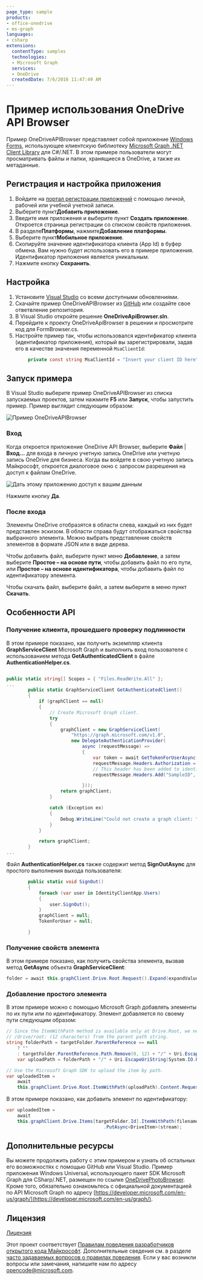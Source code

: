 ```yaml
---
page_type: sample
products:
- office-onedrive
- ms-graph
languages:
- csharp
extensions:
  contentType: samples
  technologies:
  - Microsoft Graph
  services:
  - OneDrive
  createdDate: 7/6/2016 11:47:49 AM
---
```

# Пример использования OneDrive API Browser

Пример OneDriveAPIBrowser представляет собой приложение [Windows Forms](https://msdn.microsoft.com/en-us/library/dd30h2yb(v=vs.110).aspx), использующее клиентскую библиотеку [Microsoft Graph .NET Client Library](https://github.com/microsoftgraph/msgraph-sdk-dotnet) для C#/.NET. В этом примере пользователи могут просматривать файлы и папки, хранящиеся в OneDrive, а также их метаданные.

## Регистрация и настройка приложения

1. Войдите на [портал регистрации приложений](https://apps.dev.microsoft.com/) с помощью личной, рабочей или учебной учетной записи.  
2. Выберите пункт**Добавить приложение**.  
3. Введите имя приложения и выберите пункт **Создать приложение**. Откроется страница регистрации со списком свойств приложения.  
4. В разделе**Платформы**, нажмите**Добавление платформы**.  
5. Выберите пункт**Мобильное приложение**.  
6. Скопируйте значение идентификатора клиента (App Id) в буфер обмена. Вам нужно будет использовать его в примере приложения. Идентификатор приложения является уникальным.   
7. Нажмите кнопку **Сохранить**.  

## Настройка

1. Установите [Visual Studio](https://www.visualstudio.com/downloads/download-visual-studio-vs) со всеми доступными обновлениями. 
2. Скачайте пример OneDriveAPIBrowser из [GitHub](https://github.com/OneDrive/onedrive-sample-apibrowser-dotnet) или создайте свое ответвление репозитория.
3. В Visual Studio откройте решение **OneDriveApiBrowser.sln**.
4. Перейдите к проекту OneDriveApiBrowser в решении и просмотрите код для FormBrowser.cs.
5. Настройте пример так, чтобы использовался идентификатор клиента (идентификатор приложения), который вы зарегистрировали, задав его в качестве значения переменной `MsaClientId`:
```csharp
        private const string MsaClientId = "Insert your client ID here";
```

## Запуск примера

В Visual Studio выберите пример OneDriveAPIBrowser из списка запускаемых проектов, затем нажмите **F5** или **Запуск**, чтобы запустить пример. Пример выглядит следующим образом: 

![Пример OneDriveAPIBrowser](OneDriveApiBrowser/images/OneDriveAPIBrowser.PNG)

### Вход
Когда откроется приложение OneDrive API Browser, выберите **Файл** | **Вход...** для входа в личную учетную запись OneDrive или учетную запись OneDrive для бизнеса. Когда вы войдете в свою учетную запись Майкрософт, откроется диалоговое окно с запросом разрешения на доступ к файлам OneDrive.

![Дать этому приложению доступ к вашим данным](OneDriveApiBrowser/images/Permissions.PNG)

Нажмите кнопку **Да**.

### После входа

Элементы OneDrive отобразятся в области слева, каждый из них будет представлен эскизом. В области справа будут отображаться свойства выбранного элемента. Можно выбрать представление свойств элементов в формате JSON или в виде дерева.

Чтобы добавить файл, выберите пункт меню **Добавление**, а затем выберите **Простое – на основе пути**, чтобы добавить файл по его пути, или **Простое – на основе идентификатора**, чтобы добавить файл по идентификатору элемента.

Чтобы скачать файл, выберите файл, а затем выберите в меню пункт **Скачать**.

## Особенности API

### Получение клиента, прошедшего проверку подлинности

В этом примере показано, как получить экземпляр клиента **GraphServiceClient** Microsoft Graph и выполнить вход пользователя с использованием метода **GetAuthenticatedClient** в файле **AuthenticationHelper.cs**.
```csharp

public static string[] Scopes = { "Files.ReadWrite.All" };
...
        public static GraphServiceClient GetAuthenticatedClient()
        {
            if (graphClient == null)
            {
                // Create Microsoft Graph client.
                try
                {
                    graphClient = new GraphServiceClient(
                        "https://graph.microsoft.com/v1.0",
                        new DelegateAuthenticationProvider(
                            async (requestMessage) =>
                            {
                                var token = await GetTokenForUserAsync();
                                requestMessage.Headers.Authorization = new AuthenticationHeaderValue("bearer", token);
                                // This header has been added to identify our sample in the Microsoft Graph service.  If extracting this code for your project please remove.
                                requestMessage.Headers.Add("SampleID", "uwp-csharp-apibrowser-sample");

                            }));
                    return graphClient;
                }

                catch (Exception ex)
                {
                    Debug.WriteLine("Could not create a graph client: " + ex.Message);
                }
            }

            return graphClient;
        } 
...
```

Файл **AuthenticationHelper.cs** также содержит метод **SignOutAsync** для простого выполнения выхода пользователя:

```csharp
        public static void SignOut()
        {
            foreach (var user in IdentityClientApp.Users)
            {
                user.SignOut();
            }
            graphClient = null;
            TokenForUser = null;

        }
```

### Получение свойств элемента

В этом примере показано, как получить свойства элемента, вызвав метод **GetAsync** объекта **GraphServiceClient**:

```csharp
folder = await this.graphClient.Drive.Root.Request().Expand(expandValue).GetAsync();
```

### Добавление простого элемента

В этом примере можно с помощью Microsoft Graph добавлять элементы по их пути или по идентификатору.
Элемент добавляется по своему пути следующим образом:

```csharp
// Since the ItemWithPath method is available only at Drive.Root, we need to strip
// /drive/root: (12 characters) from the parent path string.
string folderPath = targetFolder.ParentReference == null
	? ""
	: targetFolder.ParentReference.Path.Remove(0, 12) + "/" + Uri.EscapeUriString(targetFolder.Name);
	var uploadPath = folderPath + "/" + Uri.EscapeUriString(System.IO.Path.GetFileName(filename)); 

// Use the Microsoft Graph SDK to upload the item by path.
var uploadedItem =
	await
	this.graphClient.Drive.Root.ItemWithPath(uploadPath).Content.Request().PutAsync<DriveItem>(stream); 

```

В этом примере показано, как добавить элемент по идентификатору:
```csharp
var uploadedItem =
	await
	this.graphClient.Drive.Items[targetFolder.Id].ItemWithPath(filename).Content.Request()
                                    .PutAsync<DriveItem>(stream); 
```

## Дополнительные ресурсы

Вы можете продолжить работу с этим примером и узнать об остальных его возможностях с помощью GitHub или Visual Studio. Пример приложения Windows Universal, использующего пакет SDK Microsoft Graph для CSharp/.NET, размещен по ссылке [OneDrivePhotoBrowser](https://github.com/OneDrive/graph-sample-photobrowser-uwp). Кроме того, обязательно ознакомьтесь с официальной документацией по API Microsoft Graph по адресу [https://developer.microsoft.com/en-us/graph/](https://developer.microsoft.com/en-us/graph/). 

## Лицензия

[Лицензия](LICENSE.txt)

Этот проект соответствует [Правилам поведения разработчиков открытого кода Майкрософт](https://opensource.microsoft.com/codeofconduct/). Дополнительные сведения см. в разделе [часто задаваемых вопросов о правилах поведения](https://opensource.microsoft.com/codeofconduct/faq/). Если у вас возникли вопросы или замечания, напишите нам по адресу [opencode@microsoft.com](mailto:opencode@microsoft.com).
